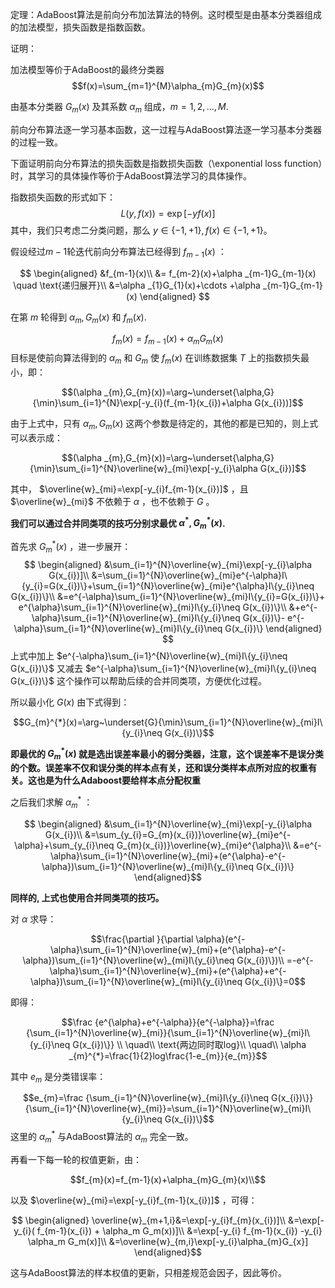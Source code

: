 定理：AdaBoost算法是前向分布加法算法的特例。这时模型是由基本分类器组成的加法模型，损失函数是指数函数。

证明：

加法模型等价于AdaBoost的最终分类器
$$f(x)=\sum_{m=1}^{M}\alpha_{m}G_{m}(x)$$

由基本分类器 $G_{m}(x)$ 及其系数 $\alpha _{m}$ 组成，$m=1,2,...,M$. 

前向分布算法逐一学习基本函数，这一过程与AdaBoost算法逐一学习基本分类器的过程一致。

下面证明前向分布算法的损失函数是指数损失函数（\exponential loss function）时，其学习的具体操作等价于AdaBoost算法学习的具体操作。

指数损失函数的形式如下：
$$L(y,f(x))=\exp[-yf(x)]$$
其中，我们只考虑二分类问题，那么 $y \in \{-1,+1\},f(x) \in \{-1,+1\}$。

假设经过$m-1$轮迭代前向分布算法已经得到 $f_{m-1}(x)$ ：

$$
\begin{aligned}
&f_{m-1}(x)\\
&= f_{m-2}(x)+\alpha _{m-1}G_{m-1}(x) \quad \text{递归展开}\\
&=\alpha _{1}G_{1}(x)+\cdots +\alpha _{m-1}G_{m-1}(x)
\end{aligned}
$$

在第 $m$ 轮得到 $\alpha _{m},G_{m}(x)$ 和 $f_{m}(x)$.

$$f_{m}(x)=f_{m-1}(x)+\alpha _{m}G_{m}(x)$$
目标是使前向算法得到的 $\alpha_{m}$ 和 $G_{m}$ 使 $f_{m}(x)$ 在训练数据集 $T$ 上的指数损失最小，即：

$$(\alpha _{m},G_{m}(x))=\arg~\underset{\alpha,G}{\min}\sum_{i=1}^{N}\exp[-y_{i}(f_{m-1}(x_{i})+\alpha G(x_{i}))]$$

由于上式中，只有 $\alpha_{m},G_{m}(x)$ 这两个参数是待定的，其他的都是已知的，则上式可以表示成：

$$(\alpha _{m},G_{m}(x))=\arg~\underset{\alpha,G}{\min}\sum_{i=1}^{N}\overline{w}_{mi}\exp[-y_{i}\alpha G(x_{i})]$$

其中， $\overline{w}_{mi}=\exp[-y_{i}f_{m-1}(x_{i})]$ ，且 $\overline{w}_{mi}$ 不依赖于 $\alpha$ ，也不依赖于 $G$ 。

**我们可以通过合并同类项的技巧分别求最优 $\alpha^*, G_{m}^{*}(x)$.**

首先求 $G_{m}^{*}(x)$ ，进一步展开：
 $$
 \begin{aligned}
 &\sum_{i=1}^{N}\overline{w}_{mi}\exp[-y_{i}\alpha G(x_{i})]\\
 &=\sum_{i=1}^{N}\overline{w}_{mi}e^{-\alpha}I\{y_{i}=G(x_{i})\}+\sum_{i=1}^{N}\overline{w}_{mi}e^{\alpha}I\{y_{i}\neq G(x_{i})\}\\
 &=e^{-\alpha}\sum_{i=1}^{N}\overline{w}_{mi}I\{y_{i}=G(x_{i})\}+
 e^{\alpha}\sum_{i=1}^{N}\overline{w}_{mi}I\{y_{i}\neq G(x_{i})\}\\
 &+e^{-\alpha}\sum_{i=1}^{N}\overline{w}_{mi}I\{y_{i}\neq G(x_{i})\}-
 e^{-\alpha}\sum_{i=1}^{N}\overline{w}_{mi}I\{y_{i}\neq G(x_{i})\}
 \end{aligned}
 $$
上式中加上 $e^{-\alpha}\sum_{i=1}^{N}\overline{w}_{mi}I\{y_{i}\neq G(x_{i})\}$ 又减去 $e^{-\alpha}\sum_{i=1}^{N}\overline{w}_{mi}I\{y_{i}\neq G(x_{i})\}$ 这个操作可以帮助后续的合并同类项，方便优化过程。


所以最小化 $G(x)$ 由下式得到：

$$G_{m}^{*}(x)=\arg~\underset{G}{\min}\sum_{i=1}^{N}\overline{w}_{mi}I\{y_{i}\neq G(x_{i})\}$$

**即最优的 $G_{m}^{*}(x)$ 就是选出误差率最小的弱分类器，注意，这个误差率不是误分类的个数。误差率不仅和误分类的样本点有关，还和误分类样本点所对应的权重有关。这也是为什么Adaboost要给样本点分配权重**


之后我们求解 $\alpha _{m}^{*}$ ：

$$
\begin{aligned}
&\sum_{i=1}^{N}\overline{w}_{mi}\exp[-y_{i}\alpha G(x_{i})\\
&=\sum_{y_{i}=G_{m}(x_{i})}\overline{w}_{mi}e^{-\alpha}+\sum_{y_{i}\neq G_{m}(x_{i})}\overline{w}_{mi}e^{\alpha}\\
&=e^{-\alpha}\sum_{i=1}^{N}\overline{w}_{mi}+(e^{\alpha}-e^{-\alpha})\sum_{i=1}^{N}\overline{w}_{mi}I\{y_{i}\neq G(x_{i})\}
\end{aligned}$$

**同样的, 上式也使用合并同类项的技巧。**

对 $\alpha$ 求导：

$$\frac{\partial }{\partial \alpha}(e^{-\alpha}\sum_{i=1}^{N}\overline{w}_{mi}+(e^{\alpha}-e^{-\alpha})\sum_{i=1}^{N}\overline{w}_{mi}I\{y_{i}\neq G(x_{i})\})\\
=-e^{-\alpha}\sum_{i=1}^{N}\overline{w}_{mi}+(e^{\alpha}+e^{-\alpha})\sum_{i=1}^{N}\overline{w}_{mi}I\{y_{i}\neq G(x_{i})\}=0$$

即得：

$$\frac {e^{\alpha}+e^{-\alpha}}{e^{-\alpha}}=\frac {\sum_{i=1}^{N}\overline{w}_{mi}}{\sum_{i=1}^{N}\overline{w}_{mi}I\{y_{i}\neq G(x_{i})\}} \\
\quad\\
\text{两边同时取log}\\
\quad\\
\alpha _{m}^{*}=\frac{1}{2}log\frac{1-e_{m}}{e_{m}}$$

其中 $e_{m}$ 是分类错误率：

$$e_{m}=\frac {\sum_{i=1}^{N}\overline{w}_{mi}I\{y_{i}\neq G(x_{i})\}}{\sum_{i=1}^{N}\overline{w}_{mi}}=\sum_{i=1}^{N}\overline{w}_{mi}I\{y_{i}\neq G(x_{i})\}$$
这里的 $\alpha_{m}^{*}$ 与AdaBoost算法的 $\alpha _{m}$ 完全一致。

再看一下每一轮的权值更新，由：

$$f_{m}(x)=f_{m-1}(x)+\alpha_{m}G_{m}(x)\\$$

以及 $\overline{w}_{mi}=\exp[-y_{i}f_{m-1}(x_{i})]$ ，可得：

$$
\begin{aligned}
\overline{w}_{m+1,i}&=\exp[-y_{i}f_{m}(x_{i})]\\
&=\exp[-y_{i}( f_{m-1}(x_{i}) + \alpha_m G_m(x))]\\
&=\exp[-y_{i} f_{m-1}(x_{i}) -y_{i}  \alpha_m G_m(x)]\\
&=\overline{w}_{m,i}\exp[-y_{i}\alpha_{m}G_{x}]
\end{aligned}$$

这与AdaBoost算法的样本权值的更新，只相差规范会因子，因此等价。